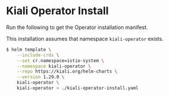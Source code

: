 # Kiali Operator Install

Run the following to get the Operator installation manifest.

This installation assumes that namespace `kiali-operator` exists.

```sh
$ helm template \
    --include-crds \
    --set cr.namespace=istio-system \
    --namespace kiali-operator \
    --repo https://kiali.org/helm-charts \
    --version 1.29.0 \
    kiali-operator \
    kiali-operator > ./kiali-operator-install.yaml
```
